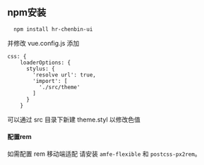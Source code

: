 ## npm安装

```
  npm install hr-chenbin-ui

```
并修改 vue.config.js 添加
```
css: {
    loaderOptions: {
      stylus: {
        'resolve url': true,
        'import': [
          './src/theme'
        ]
      }
    }
```
可以通过 src 目录下新建 theme.styl 以修改色值

#### 配置rem

 如需配置 rem 移动端适配 请安装 `amfe-flexible` 和 `postcss-px2rem`。

